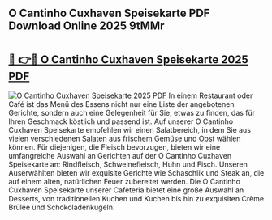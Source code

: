 ## O Cantinho Cuxhaven Speisekarte PDF Download Online 2025 9tMMr

# <h2><a href="http://gc5tj4x.nevu.top/?p=O+Cantinho+Cuxhaven+Speisekarte">🔗 👉🔴 O Cantinho Cuxhaven Speisekarte 2025 PDF</a></h2>

[![O Cantinho Cuxhaven Speisekarte 2025 PDF](https://i.imgur.com/dBaPXMq.png)](http://gc5tj4x.nevu.top/?p=O+Cantinho+Cuxhaven+Speisekarte)
In einem Restaurant oder Café ist das Menü des Essens nicht nur eine Liste der angebotenen Gerichte, sondern auch eine Gelegenheit für Sie, etwas zu finden, das für Ihren Geschmack köstlich und passend ist. Auf unserer O Cantinho Cuxhaven Speisekarte empfehlen wir einen Salatbereich, in dem Sie aus vielen verschiedenen Salaten aus frischem Gemüse und Obst wählen können. Für diejenigen, die Fleisch bevorzugen, bieten wir eine umfangreiche Auswahl an Gerichten auf der O Cantinho Cuxhaven Speisekarte an: Rindfleisch, Schweinefleisch, Huhn und Fisch. Unseren Auserwählten bieten wir exquisite Gerichte wie Schaschlik und Steak an, die auf einem alten, natürlichen Feuer zubereitet werden. Die O Cantinho Cuxhaven Speisekarte unserer Cafeteria bietet eine große Auswahl an Desserts, von traditionellen Kuchen und Kuchen bis hin zu exquisiten Crème Brûlée und Schokoladenkugeln.
